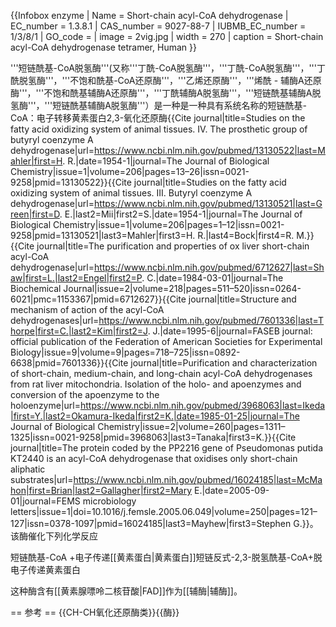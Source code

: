{{Infobox enzyme
| Name = Short-chain acyl-CoA dehydrogenase
| EC_number = 1.3.8.1
| CAS_number = 9027-88-7
| IUBMB_EC_number = 1/3/8/1
| GO_code = 
| image = 2vig.jpg
| width = 270
| caption = Short-chain acyl-CoA dehydrogenase tetramer, Human
}}

'''短链酰基-CoA脱氢酶'''(又称'''丁酰-CoA脱氢酶'''，'''丁酰-CoA脱氢酶'''，'''丁酰脱氢酶'''，'''不饱和酰基-CoA还原酶'''，'''乙烯还原酶'''，'''烯酰 - 辅酶A还原酶'''，'''不饱和酰基辅酶A还原酶'''，'''丁酰辅酶A脱氢酶'''，'''短链酰基辅酶A脱氢酶'''，'''短链酰基辅酶A脱氢酶'''）是一种是一种具有系统名称的短链酰基-CoA：电子转移黄素蛋白2,3-氧化还原酶<ref>{{Cite journal|title=Studies on the fatty acid oxidizing system of animal tissues. IV. The prosthetic group of butyryl coenzyme A dehydrogenase|url=https://www.ncbi.nlm.nih.gov/pubmed/13130522|last=Mahler|first=H. R.|date=1954-1|journal=The Journal of Biological Chemistry|issue=1|volume=206|pages=13–26|issn=0021-9258|pmid=13130522}}</ref><ref>{{Cite journal|title=Studies on the fatty acid oxidizing system of animal tissues. III. Butyryl coenzyme A dehydrogenase|url=https://www.ncbi.nlm.nih.gov/pubmed/13130521|last=Green|first=D. E.|last2=Mii|first2=S.|date=1954-1|journal=The Journal of Biological Chemistry|issue=1|volume=206|pages=1–12|issn=0021-9258|pmid=13130521|last3=Mahler|first3=H. R.|last4=Bock|first4=R. M.}}</ref><ref>{{Cite journal|title=The purification and properties of ox liver short-chain acyl-CoA dehydrogenase|url=https://www.ncbi.nlm.nih.gov/pubmed/6712627|last=Shaw|first=L.|last2=Engel|first2=P. C.|date=1984-03-01|journal=The Biochemical Journal|issue=2|volume=218|pages=511–520|issn=0264-6021|pmc=1153367|pmid=6712627}}</ref><ref>{{Cite journal|title=Structure and mechanism of action of the acyl-CoA dehydrogenases|url=https://www.ncbi.nlm.nih.gov/pubmed/7601336|last=Thorpe|first=C.|last2=Kim|first2=J. J.|date=1995-6|journal=FASEB journal: official publication of the Federation of American Societies for Experimental Biology|issue=9|volume=9|pages=718–725|issn=0892-6638|pmid=7601336}}</ref><ref>{{Cite journal|title=Purification and characterization of short-chain, medium-chain, and long-chain acyl-CoA dehydrogenases from rat liver mitochondria. Isolation of the holo- and apoenzymes and conversion of the apoenzyme to the holoenzyme|url=https://www.ncbi.nlm.nih.gov/pubmed/3968063|last=Ikeda|first=Y.|last2=Okamura-Ikeda|first2=K.|date=1985-01-25|journal=The Journal of Biological Chemistry|issue=2|volume=260|pages=1311–1325|issn=0021-9258|pmid=3968063|last3=Tanaka|first3=K.}}</ref><ref>{{Cite journal|title=The protein coded by the PP2216 gene of Pseudomonas putida KT2440 is an acyl-CoA dehydrogenase that oxidises only short-chain aliphatic substrates|url=https://www.ncbi.nlm.nih.gov/pubmed/16024185|last=McMahon|first=Brian|last2=Gallagher|first2=Mary E.|date=2005-09-01|journal=FEMS microbiology letters|issue=1|doi=10.1016/j.femsle.2005.06.049|volume=250|pages=121–127|issn=0378-1097|pmid=16024185|last3=Mayhew|first3=Stephen G.}}</ref>。该酶催化下列化学反应

短链酰基-CoA +电子传递[[黄素蛋白|黄素蛋白]]<math>\rightleftharpoons</math>短链反式-2,3-脱氢酰基-CoA+脱电子传递黄素蛋白

这种酶含有[[黄素腺嘌呤二核苷酸|FAD]]作为[[辅酶|辅酶]]。

== 参考 ==
<references />{{CH-CH氧化还原酶类}}{{酶}}